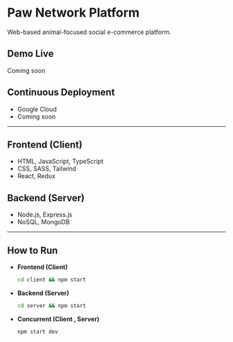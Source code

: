 # Paw Network Platform

Web-based animal-focused social e-commerce platform.

## Demo Live

Coming soon

## Continuous Deployment

- Google Cloud
- Coming soon

---

## Frontend (Client)

- HTML, JavaScript, TypeScript
- CSS, SASS, Tailwind
- React, Redux

## Backend (Server)

- Node.js, Express.js
- NoSQL, MongoDB

---

## How to Run

- **Frontend (Client)**

  ```bash
  cd client && npm start

  ```

- **Backend (Server)**

  ```bash
  cd server && npm start

  ```

- **Concurrent (Client , Server)**

  ```bash
  npm start dev
  ```
